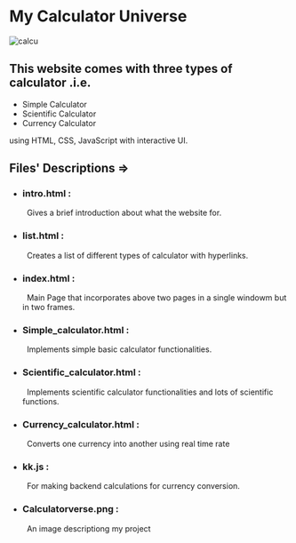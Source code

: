 # My Calculator Universe
![calcu](https://user-images.githubusercontent.com/83386252/235146568-4b18ef05-0fbd-410e-a2e0-87b7b87ae5bd.png)


## This website comes with three types of calculator .i.e.

- Simple Calculator
- Scientific Calculator
- Currency Calculator

using HTML, CSS, JavaScript with interactive UI.

## Files' Descriptions =>

- ### intro.html :
  &nbsp;&nbsp;Gives a brief introduction about what the website for.
- ### list.html :
  &nbsp;&nbsp;Creates a list of different types of calculator with hyperlinks.
- ### index.html :
  &nbsp;&nbsp;Main Page that incorporates above two pages in a single windowm but in two frames.
- ### Simple_calculator.html :
  &nbsp;&nbsp;Implements simple basic calculator functionalities.
- ### Scientific_calculator.html :
  &nbsp;&nbsp;Implements scientific calculator functionalities and lots of scientific functions.
- ### Currency_calculator.html :
  &nbsp;&nbsp;Converts one currency into another using real time rate
- ### kk.js :
  &nbsp;&nbsp;For making backend calculations for currency conversion.
- ### Calculatorverse.png :
  &nbsp;&nbsp;An image descriptiong my project
